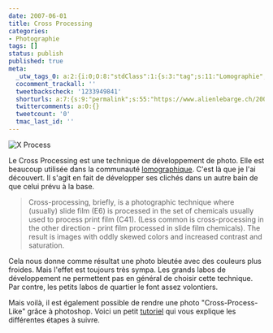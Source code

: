 ```yaml
---
date: 2007-06-01
title: Cross Processing
categories:
- Photographie
tags: []
status: publish
published: true
meta:
  _utw_tags_0: a:2:{i:0;O:8:"stdClass":1:{s:3:"tag";s:11:"Lomographie";}i:1;O:8:"stdClass":1:{s:3:"tag";s:12:"Photographie";}}
  cocomment_trackall: ''
  tweetbackscheck: '1233949841'
  shorturls: a:7:{s:9:"permalink";s:55:"https://www.alienlebarge.ch/2007/06/01/cross-processing/";s:7:"tinyurl";s:25:"https://tinyurl.com/bnm6yl";s:4:"isgd";s:17:"https://is.gd/iBRA";s:5:"bitly";s:19:"https://bit.ly/13cd6";s:5:"snipr";s:22:"https://snipr.com/ber9p";s:5:"snurl";s:22:"https://snurl.com/ber9p";s:7:"snipurl";s:24:"https://snipurl.com/ber9p";}
  twittercomments: a:0:{}
  tweetcount: '0'
  tmac_last_id: ''
---
```

<img src="https://dlgjp9x71cipk.cloudfront.net/2007/06/xprocess.png" alt="X Process" />

Le Cross Processing est une technique de développement de photo. Elle est beaucoup utilisée dans la communauté <a href="https://www.lomography.com/" title="Le site de la société international de lomographie">lomographique</a>. C'est là que je l'ai découvert.
Il s'agit en fait de développer ses clichés dans un autre bain de que celui prévu à la base.
<blockquote>Cross-processing, briefly, is a photographic technique where (usually) slide film (E6) is processed in the set of chemicals usually used to process print film (C41). (Less common is cross-processing in the other direction - print film processed in slide film chemicals). The result is images with oddly skewed colors and increased contrast and saturation.</blockquote>
Cela nous donne comme résultat une photo bleutée avec des couleurs plus froides. Mais l'effet est toujours très sympa.
Les grands labos de développement ne permettent pas en général de choisir cette technique. Par contre, les petits labos de quartier le font assez volontiers.

Mais voilà, il est également possible de rendre une photo "Cross-Process-Like" grâce à photoshop. Voici un petit <a href="https://www.biscaclothing.com/news/2006/07/cross_processing_in_photoshop_1.html" title="Tutoriel sur le cross process">tutoriel</a> qui vous explique les différentes étapes à suivre.
